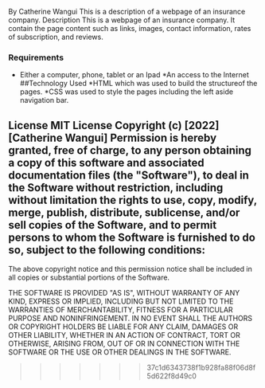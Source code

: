 
By Catherine Wangui
This is a description of a webpage of an insurance company.
Description
This is a webpage of an insurance company. It contain the page content such as links, images, contact information, rates of subscription, and reviews. 
### Requirements
* Either a computer, phone, tablet or an Ipad
*An access to the Internet 
##Technology Used *HTML which was used to build the structureof the pages. 
*CSS was used to style the pages including the left aside navigation bar. 
## License MIT License Copyright (c) [2022] [Catherine Wangui] Permission is hereby granted, free of charge, to any person obtaining a copy of this software and associated documentation files (the "Software"), to deal in the Software without restriction, including without limitation the rights to use, copy, modify, merge, publish, distribute, sublicense, and/or sell copies of the Software, and to permit persons to whom the Software is furnished to do so, subject to the following conditions:

The above copyright notice and this permission notice shall be included in all copies or substantial portions of the Software.

THE SOFTWARE IS PROVIDED "AS IS", WITHOUT WARRANTY OF ANY KIND, EXPRESS OR IMPLIED, INCLUDING BUT NOT LIMITED TO THE WARRANTIES OF MERCHANTABILITY, FITNESS FOR A PARTICULAR PURPOSE AND NONINFRINGEMENT. IN NO EVENT SHALL THE AUTHORS OR COPYRIGHT HOLDERS BE LIABLE FOR ANY CLAIM, DAMAGES OR OTHER LIABILITY, WHETHER IN AN ACTION OF CONTRACT, TORT OR OTHERWISE, ARISING FROM, OUT OF OR IN CONNECTION WITH THE SOFTWARE OR THE USE OR OTHER DEALINGS IN THE SOFTWARE.
>>>>>>> 37c1d6343738f1b928fa88f06d8f5d622f8d49c0

